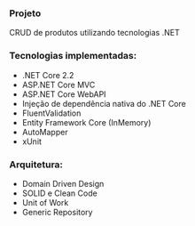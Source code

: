 ### Projeto
CRUD de produtos utilizando tecnologias .NET

### Tecnologias implementadas:
* .NET Core 2.2
* ASP.NET Core MVC
* ASP.NET Core WebAPI 
* Injeção de dependência nativa do .NET Core
* FluentValidation
* Entity Framework Core (InMemory)
* AutoMapper
* xUnit

### Arquitetura:
* Domain Driven Design
* SOLID e Clean Code
* Unit of Work
* Generic Repository

